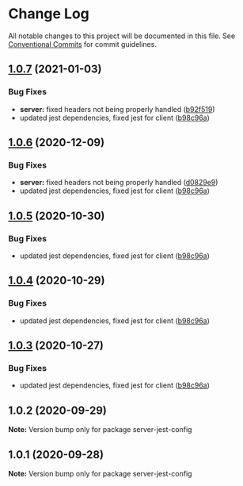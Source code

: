# Change Log

All notable changes to this project will be documented in this file.
See [Conventional Commits](https://conventionalcommits.org) for commit guidelines.

## [1.0.7](http://github.com//cap-md089/evmplus-org-com-v6/compare/server-jest-config@1.0.2...server-jest-config@1.0.7) (2021-01-03)


### Bug Fixes

* **server:** fixed headers not being properly handled ([b92f519](http://github.com//cap-md089/evmplus-org-com-v6/commit/b92f519e79b97dde07388a4af0097f0f0045be3d))
* updated jest dependencies, fixed jest for client ([b98c96a](http://github.com//cap-md089/evmplus-org-com-v6/commit/b98c96a97dac6840308775bad73aec6801391690))





## [1.0.6](http://github.com//cap-md089/evmplus-org-com-v6/compare/server-jest-config@1.0.2...server-jest-config@1.0.6) (2020-12-09)


### Bug Fixes

* **server:** fixed headers not being properly handled ([d0829e9](http://github.com//cap-md089/evmplus-org-com-v6/commit/d0829e9c94399c402388c26ec05512e53153615b))
* updated jest dependencies, fixed jest for client ([b98c96a](http://github.com//cap-md089/evmplus-org-com-v6/commit/b98c96a97dac6840308775bad73aec6801391690))





## [1.0.5](http://github.com//cap-md089/evmplus-org-com-v6/compare/server-jest-config@1.0.2...server-jest-config@1.0.5) (2020-10-30)


### Bug Fixes

* updated jest dependencies, fixed jest for client ([b98c96a](http://github.com//cap-md089/evmplus-org-com-v6/commit/b98c96a97dac6840308775bad73aec6801391690))





## [1.0.4](http://github.com//cap-md089/evmplus-org-com-v6/compare/server-jest-config@1.0.2...server-jest-config@1.0.4) (2020-10-29)


### Bug Fixes

* updated jest dependencies, fixed jest for client ([b98c96a](http://github.com//cap-md089/evmplus-org-com-v6/commit/b98c96a97dac6840308775bad73aec6801391690))





## [1.0.3](http://github.com//cap-md089/evmplus-org-com-v6/compare/server-jest-config@1.0.2...server-jest-config@1.0.3) (2020-10-27)


### Bug Fixes

* updated jest dependencies, fixed jest for client ([b98c96a](http://github.com//cap-md089/evmplus-org-com-v6/commit/b98c96a97dac6840308775bad73aec6801391690))





## 1.0.2 (2020-09-29)

**Note:** Version bump only for package server-jest-config





## 1.0.1 (2020-09-28)

**Note:** Version bump only for package server-jest-config
